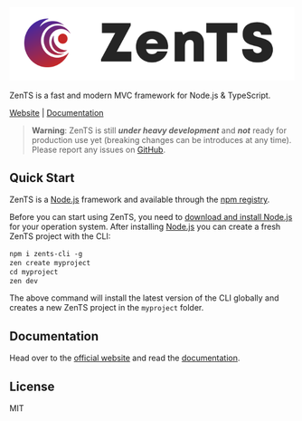 [![ZenTS Logo](./docs/.vuepress/public/zents_logo_black.png)](http://zents.dev)

ZenTS is a fast and modern MVC framework for Node.js & TypeScript.

[Website](http://zents.dev) | [Documentation](http://zents.dev/guide/)

> **Warning**: ZenTS is still **_under heavy development_** and **_not_** ready for production use yet (breaking changes can be introduces at any time). Please report any issues on [GitHub](https://github.com/sahachide/ZenTS/issues).

## Quick Start

ZenTS is a [Node.js](https://nodejs.org) framework and available through the
[npm registry](https://www.npmjs.com/).

Before you can start using ZenTS, you need to [download and install Node.js](https://nodejs.org/en/download/) for your operation system. After installing [Node.js](https://nodejs.org) you can create a fresh ZenTS project with the CLI:

```shell
npm i zents-cli -g
zen create myproject
cd myproject
zen dev
```

The above command will install the latest version of the CLI globally and creates a new ZenTS project in the `myproject` folder.

## Documentation

Head over to the [official website](http://zents.dev) and read the [documentation](http://zents.dev/guide/).

## License

MIT
